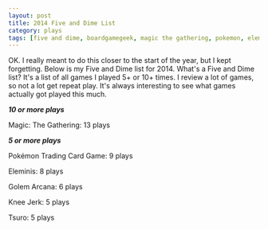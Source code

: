 ```yaml
---
layout: post
title: 2014 Five and Dime List
category: plays
tags: [five and dime, boardgamegeek, magic the gathering, pokemon, eleminis, golem arcana, knee jerk, tsuro]
---
```


OK. I really meant to do this closer to the start of the year, but I kept forgetting. Below is my Five and Dime list for 2014. What's a Five and Dime list? It's a list of all games I played 5+ or 10+ times. I review a lot of games, so not a lot get repeat play. It's always interesting to see what games actually got played this much.

***10 or more plays***

Magic: The Gathering: 13 plays

***5 or more plays***

Pokémon Trading Card Game: 9 plays

Eleminis: 8 plays

Golem Arcana: 6 plays

Knee Jerk: 5 plays

Tsuro: 5 plays
